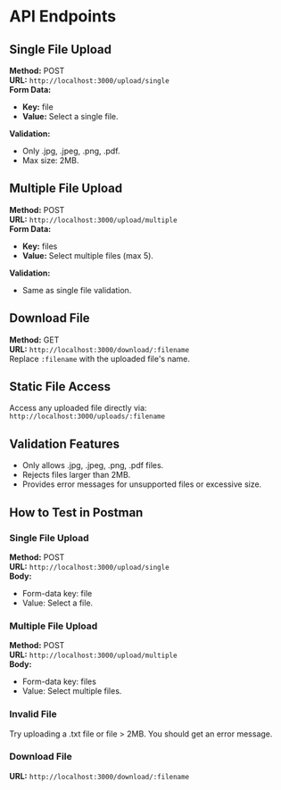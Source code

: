 # API Endpoints

## Single File Upload

**Method:** POST  
**URL:** `http://localhost:3000/upload/single`  
**Form Data:**  
- **Key:** file  
- **Value:** Select a single file.  

**Validation:**  
- Only .jpg, .jpeg, .png, .pdf.  
- Max size: 2MB.  

## Multiple File Upload

**Method:** POST  
**URL:** `http://localhost:3000/upload/multiple`  
**Form Data:**  
- **Key:** files  
- **Value:** Select multiple files (max 5).  

**Validation:**  
- Same as single file validation.  

## Download File

**Method:** GET  
**URL:** `http://localhost:3000/download/:filename`  
Replace `:filename` with the uploaded file's name.  

## Static File Access

Access any uploaded file directly via:  
`http://localhost:3000/uploads/:filename`  

## Validation Features

- Only allows .jpg, .jpeg, .png, .pdf files.  
- Rejects files larger than 2MB.  
- Provides error messages for unsupported files or excessive size.  

## How to Test in Postman

### Single File Upload

**Method:** POST  
**URL:** `http://localhost:3000/upload/single`  
**Body:**  
- Form-data key: file  
- Value: Select a file.  

### Multiple File Upload

**Method:** POST  
**URL:** `http://localhost:3000/upload/multiple`  
**Body:**  
- Form-data key: files  
- Value: Select multiple files.  

### Invalid File

Try uploading a .txt file or file > 2MB. You should get an error message.  

### Download File

**URL:** `http://localhost:3000/download/:filename`

